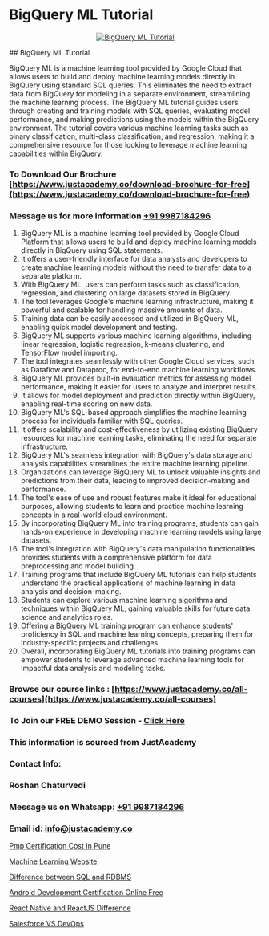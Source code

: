 # BigQuery ML Tutorial

<p align="center">
  <a href="https://justacademy.co/course-detail/gcp-certification-training">
    <img src="https://justacademy.co/storage2/course_image/1711619517_course_image.webp" alt="BigQuery ML Tutorial">
  </a>
</p>
## BigQuery ML Tutorial

BigQuery ML is a machine learning tool provided by Google Cloud that allows users to build and deploy machine learning models directly in BigQuery using standard SQL queries. This eliminates the need to extract data from BigQuery for modeling in a separate environment, streamlining the machine learning process. The BigQuery ML tutorial guides users through creating and training models with SQL queries, evaluating model performance, and making predictions using the models within the BigQuery environment. The tutorial covers various machine learning tasks such as binary classification, multi-class classification, and regression, making it a comprehensive resource for those looking to leverage machine learning capabilities within BigQuery.
### To Download Our Brochure [https://www.justacademy.co/download-brochure-for-free](https://www.justacademy.co/download-brochure-for-free)
### Message us for more information [+91 9987184296](https://api.whatsapp.com/send?phone=919987184296)
1) BigQuery ML is a machine learning tool provided by Google Cloud Platform that allows users to build and deploy machine learning models directly in BigQuery using SQL statements.
2) It offers a user-friendly interface for data analysts and developers to create machine learning models without the need to transfer data to a separate platform.
3) With BigQuery ML, users can perform tasks such as classification, regression, and clustering on large datasets stored in BigQuery.
4) The tool leverages Google's machine learning infrastructure, making it powerful and scalable for handling massive amounts of data.
5) Training data can be easily accessed and utilized in BigQuery ML, enabling quick model development and testing.
6) BigQuery ML supports various machine learning algorithms, including linear regression, logistic regression, k-means clustering, and TensorFlow model importing.
7) The tool integrates seamlessly with other Google Cloud services, such as Dataflow and Dataproc, for end-to-end machine learning workflows.
8) BigQuery ML provides built-in evaluation metrics for assessing model performance, making it easier for users to analyze and interpret results.
9) It allows for model deployment and prediction directly within BigQuery, enabling real-time scoring on new data.
10) BigQuery ML's SQL-based approach simplifies the machine learning process for individuals familiar with SQL queries.
11) It offers scalability and cost-effectiveness by utilizing existing BigQuery resources for machine learning tasks, eliminating the need for separate infrastructure.
12) BigQuery ML's seamless integration with BigQuery's data storage and analysis capabilities streamlines the entire machine learning pipeline.
13) Organizations can leverage BigQuery ML to unlock valuable insights and predictions from their data, leading to improved decision-making and performance.
14) The tool's ease of use and robust features make it ideal for educational purposes, allowing students to learn and practice machine learning concepts in a real-world cloud environment.
15) By incorporating BigQuery ML into training programs, students can gain hands-on experience in developing machine learning models using large datasets.
16) The tool's integration with BigQuery's data manipulation functionalities provides students with a comprehensive platform for data preprocessing and model building.
17) Training programs that include BigQuery ML tutorials can help students understand the practical applications of machine learning in data analysis and decision-making.
18) Students can explore various machine learning algorithms and techniques within BigQuery ML, gaining valuable skills for future data science and analytics roles.
19) Offering a BigQuery ML training program can enhance students' proficiency in SQL and machine learning concepts, preparing them for industry-specific projects and challenges.
20) Overall, incorporating BigQuery ML tutorials into training programs can empower students to leverage advanced machine learning tools for impactful data analysis and modeling tasks.

### Browse our course links : [https://www.justacademy.co/all-courses](https://www.justacademy.co/all-courses) 
### To Join our FREE DEMO Session - [Click Here](https://www.justacademy.co/register-for-course-demo)


### This information is sourced from JustAcademy
### Contact Info:
### Roshan Chaturvedi
### Message us on Whatsapp: [+91 9987184296](https://api.whatsapp.com/send?phone=919987184296)
### Email id: [info@justacademy.co](mailto:info@justacademy.co)
                
[Pmp Certification Cost In Pune](https://www.linkedin.com/pulse/pmp-certification-cost-pune-justacademy-coimbatore-kgcfc?trackingId=yvtfRgTSNq5jz029PK2EBA%3D%3D&lipi=urn%3Ali%3Apage%3Ad_flagship3_company_admin%3BzebO8%2FdlQdOp%2FzsKprgh%2FA%3D%3D)

[Machine Learning Website](https://www.linkedin.com/pulse/machine-learning-website-justacademy-london-d4ahf?trackingId=SzXf5Kyidka10EocrU1Sfg%3D%3D&lipi=urn%3Ali%3Apage%3Ad_flagship3_company_admin%3BktV9tJs7QaWTumhj4BQ9XQ%3D%3D)

[Difference between SQL and RDBMS](https://medium.com/@justacademytraining/difference-between-sql-and-rdbms-fc5516d3d267)

[Android Development Certification Online Free](https://medium.com/@AkashSingh2052/android-development-certification-online-free-c718b7705c49)

[React Native and ReactJS Difference](https://justacademyin.github.io/justacademy/react-native-and-reactjs-difference)

[Salesforce VS DevOps](https://justacademyin.github.io/justacademy/salesforce-vs-devops)

